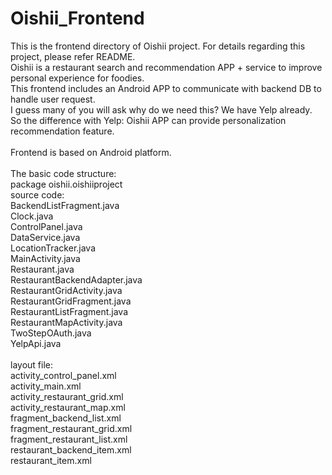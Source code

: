 # Oishii_Frontend
This is the frontend directory of Oishii project. For details regarding this project, please refer README.<br/>
Oishii is a restaurant search and recommendation APP + service to improve personal experience for foodies.<br/>
This frontend includes an Android APP to communicate with backend DB to handle user request.<br/>
I guess many of you will ask why do we need this? We have Yelp already.<br/>
So the difference with Yelp: Oishii APP can provide personalization recommendation feature.<br/>
<br/>
Frontend is based on Android platform.<br/>
<br/>
The basic code structure:<br/>
package oishii.oishiiproject<br/>
    source code:<br/>
        BackendListFragment.java<br/>
        Clock.java<br/>
        ControlPanel.java<br/>
        DataService.java<br/>
        LocationTracker.java<br/>
        MainActivity.java<br/>
        Restaurant.java<br/>
        RestaurantBackendAdapter.java<br/>
        RestaurantGridActivity.java<br/>
        RestaurantGridFragment.java<br/>
        RestaurantListFragment.java<br/>
        RestaurantMapActivity.java<br/>
        TwoStepOAuth.java<br/>
        YelpApi.java<br/>
 <br/>
    layout file:<br/>
        activity_control_panel.xml<br/>
        activity_main.xml<br/>
        activity_restaurant_grid.xml<br/>
        activity_restaurant_map.xml<br/>
        fragment_backend_list.xml<br/>
        fragment_restaurant_grid.xml<br/>
        fragment_restaurant_list.xml<br/>
        restaurant_backend_item.xml<br/>
        restaurant_item.xml<br/>
    
    

